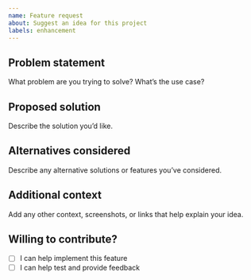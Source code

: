 ```yaml
---
name: Feature request
about: Suggest an idea for this project
labels: enhancement
---
```


## Problem statement
What problem are you trying to solve? What’s the use case?

## Proposed solution
Describe the solution you’d like.

## Alternatives considered
Describe any alternative solutions or features you’ve considered.

## Additional context
Add any other context, screenshots, or links that help explain your idea.

## Willing to contribute?
- [ ] I can help implement this feature
- [ ] I can help test and provide feedback
